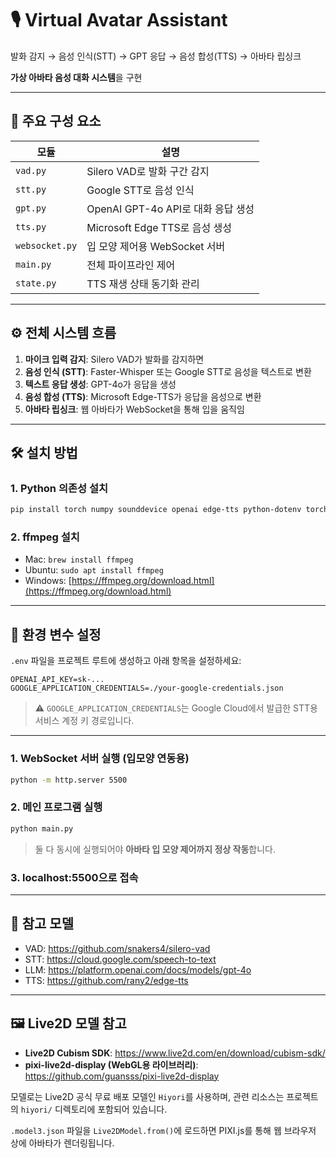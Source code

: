 # 🎙️ Virtual Avatar Assistant

발화 감지 → 음성 인식(STT) → GPT 응답 → 음성 합성(TTS) → 아바타 립싱크

**가상 아바타 음성 대화 시스템**을 구현

---

## 🧩 주요 구성 요소

| 모듈 | 설명 |
|------|------|
| `vad.py` | Silero VAD로 발화 구간 감지 |
| `stt.py` | Google STT로 음성 인식 |
| `gpt.py` | OpenAI GPT-4o API로 대화 응답 생성 |
| `tts.py` | Microsoft Edge TTS로 음성 생성 |
| `websocket.py` | 입 모양 제어용 WebSocket 서버 |
| `main.py` | 전체 파이프라인 제어 |
| `state.py` | TTS 재생 상태 동기화 관리 |


---

## ⚙️ 전체 시스템 흐름

1. **마이크 입력 감지**: Silero VAD가 발화를 감지하면
2. **음성 인식 (STT)**: Faster-Whisper 또는 Google STT로 음성을 텍스트로 변환
3. **텍스트 응답 생성**: GPT-4o가 응답을 생성
4. **음성 합성 (TTS)**: Microsoft Edge-TTS가 응답을 음성으로 변환
5. **아바타 립싱크**: 웹 아바타가 WebSocket을 통해 입을 움직임

---

## 🛠️ 설치 방법

### 1. Python 의존성 설치

```bash
pip install torch numpy sounddevice openai edge-tts python-dotenv torchaudio websockets google-cloud-speech
```

### 2. ffmpeg 설치

- Mac: `brew install ffmpeg`
- Ubuntu: `sudo apt install ffmpeg`
- Windows: [https://ffmpeg.org/download.html](https://ffmpeg.org/download.html)

---

## 🔐 환경 변수 설정

`.env` 파일을 프로젝트 루트에 생성하고 아래 항목을 설정하세요:

```env
OPENAI_API_KEY=sk-...
GOOGLE_APPLICATION_CREDENTIALS=./your-google-credentials.json
```

> ⚠️ `GOOGLE_APPLICATION_CREDENTIALS`는 Google Cloud에서 발급한 STT용 서비스 계정 키 경로입니다.

---

### 1. WebSocket 서버 실행 (입모양 연동용)

```bash
python -m http.server 5500
```

### 2. 메인 프로그램 실행

```bash
python main.py
```

> 둘 다 동시에 실행되어야 **아바타 입 모양 제어까지 정상 작동**합니다.

### 3. localhost:5500으로 접속

---

## 📄 참고 모델
- VAD: https://github.com/snakers4/silero-vad
- STT: https://cloud.google.com/speech-to-text
- LLM: https://platform.openai.com/docs/models/gpt-4o
- TTS: https://github.com/rany2/edge-tts

---

## 🖼️ Live2D 모델 참고

- **Live2D Cubism SDK**: https://www.live2d.com/en/download/cubism-sdk/
- **pixi-live2d-display (WebGL용 라이브러리)**: https://github.com/guansss/pixi-live2d-display

모델로는 Live2D 공식 무료 배포 모델인 `Hiyori`를 사용하며, 관련 리소스는 프로젝트의 `hiyori/` 디렉토리에 포함되어 있습니다.

`.model3.json` 파일을 `Live2DModel.from()`에 로드하면 PIXI.js를 통해 웹 브라우저 상에 아바타가 렌더링됩니다.